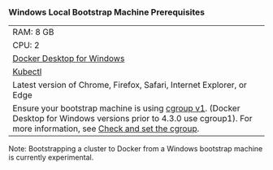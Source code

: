 ### Windows Local Bootstrap Machine Prerequisites

||
|:--- |
|RAM: 8 GB|
|CPU: 2|
|[Docker Desktop for Windows](https://docs.docker.com/desktop/mac/release-notes/#docker-desktop-420)|
|[Kubectl](https://kubernetes.io/docs/tasks/tools/install-kubectl-windows/) |
|Latest version of Chrome, Firefox, Safari, Internet Explorer, or  Edge|
|Ensure your bootstrap machine is using [cgroup v1](https://man7.org/linux/man-pages/man7/cgroups.7.html). (Docker Desktop for Windows versions prior to 4.3.0 use cgroup1). For more information, see [Check and set the cgroup](../support-matrix/#check-and-set-the-cgroup).|

Note: Bootstrapping a cluster to Docker from a Windows bootstrap machine is currently experimental.
